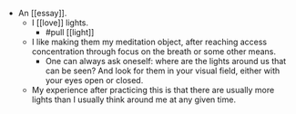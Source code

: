 - An [[essay]].
  - I [[love]] lights.
    - #pull [[light]]
  - I like making them my meditation object, after reaching access concentration through focus on the breath or some other means.
    - One can always ask oneself: where are the lights around us that can be seen? And look for them in your visual field, either with your eyes open or closed.
  - My experience after practicing this is that there are usually more lights than I usually think around me at any given time.
